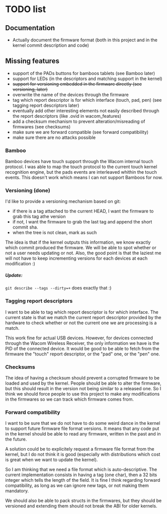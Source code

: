 # TODO list

## Documentation
- Actually document the firmware format (both in this project and in the kernel commit description and code)

## Missing features
- support of the PADs buttons for bamboos tablets (see Bamboo later)
- support for LEDs (in the descriptors and matching support in the kernel)
- ~~support for versioning embedded in the firmware directly (see versioning, later)~~
- overwrite the name of the devices through the firmware
- tag which report descriptor is for which interface (touch, pad, pen) (see tagging report descriptors later)
- eventually add other interesting elements not easily described through the report descriptors (like .ovid in wacom_features)
- add a checksum mechanism to prevent alteration/misreading of firmwares (see checksums)
- make sure we are forward compatible (see forward compatibility)
- make sure there are no attacks possible

### Bamboo
Bamboo devices have touch support through the Wacom internal touch protocol.
I was able to map the touch protocol to the current touch kernel recognition engine, but the pads events are interleaved
whithin the touch events. This doesn't work which means I can not support Bamboos for now.

### Versioning (done)
I'd like to provide a versioning mechanism based on git:
- if there is a tag attached to the current HEAD, I want the firmware to grab this tag athe version
- if not, I want the firmware to grab the last tag and append the short commit sha.
- when the tree is not clean, mark as such

The idea is that if the kernel outputs this information, we know exactly which commit produced the firmware.
We will be able to spot whether or not a user needs updating or not. Also, the good point is that the laziest me will
not have to keep incrementing versions for each devices at each modification :)

##### Update:
`git describe --tags --dirty=+` does exactly that :)

### Tagging report descriptors
I want to be able to tag which report descriptor is for which interface.
The current state is that we match the current report descriptor provided by the hardware to check whether or not the current
one we are processing is a match. 

This work fine for actual USB devices. However, for devices connected through the Wacom Wireless Receiver, the only
information we have is the PID of the connected device. It would be good to be able to fetch from the firmware the "touch"
report descriptor, or the "pad" one, or the "pen" one.

### Checksums
The idea of having a checksum should prevent a corrupted firmware to be loaded and used by the kernel.
People should be able to alter the firmware, but this should result in the version not being similar to a released one.
So I think we should force people to use this project to make any modifications in the firmwares so we can track which
firmware comes from.

### Forward compatibility
I want to be sure that we do not have to do some weird dance in the kernel to support future firmware file format versions.
It means that any code put in the kernel should be able to read any firmware, written in the past and in the future.

A solution could be to explicitely request a firmware file format from the kernel, but I do not think it is good (especially
with distributions which cost is great when we want to update the kernel).

So I am thinking that we need a file format which is auto-descriptive.
The current implementation consists in having a tag (one char), then a 32 bits integer which tells the length of the field.
It is fine I think regarding forward compatibility, as long as we can ignore new tags, or not making them mandatory.

We should also be able to pack structs in the firmwares, but they should be versioned and extending them should not break
the ABI for older kernels.
